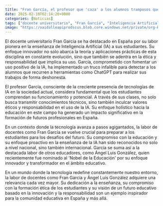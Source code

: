 ```yaml
---
title: "Fran García, el profesor que 'caza' a los alumnos tramposos que usan ChatGPT para realizar sus trabajos - su truco infalible"
date: 2025-02-10T02:14:20+0000
categories: [Noticias]
tags: ["docente universitario", "Fran García", "Inteligencia Artificial", "ética", "responsabilidad", "tecnologías de IA", "educación", "valores éticos", "futuros profesionales", "desafíos del futuro", "educadores", "innovador", "transformador", "tecnología", "entorno"]
image: "https://oaidalleapiprodscus.blob.core.windows.net/private/org-HKmKxpuNw3Y88lm4EBrIPq0n/user-ZwiCXOggLL8ZNNKE2g7rXFmV/img-IU45Q5MQgUJiFoq7x3Js22KT.png?st=2025-02-10T01%3A14%3A20Z&se=2025-02-10T03%3A14%3A20Z&sp=r&sv=2024-08-04&sr=b&rscd=inline&rsct=image/png&skoid=d505667d-d6c1-4a0a-bac7-5c84a87759f8&sktid=a48cca56-e6da-484e-a814-9c849652bcb3&skt=2025-02-09T21%3A08%3A56Z&ske=2025-02-10T21%3A08%3A56Z&sks=b&skv=2024-08-04&sig=v6BtAONh1E8z%2B98o8AeT8zrnCSXq5FtmAX2sdjmdBIA%3D"
---
```


El docente universitario Fran García se ha destacado en España por su labor pionera en la enseñanza de Inteligencia Artificial (IA) a sus estudiantes. Su enfoque innovador no solo abarca la teoría y aplicaciones prácticas de esta disciplina en constante evolución, sino que también se adentra en la ética y responsabilidad que implica su uso. García, comprometido con fomentar un uso positivo de la IA, ha implementado un truco infalible para detectar a los alumnos que recurren a herramientas como ChatGPT para realizar sus trabajos de forma deshonesta.

El profesor García, consciente de la creciente presencia de tecnologías de IA en la sociedad actual, considera fundamental que los estudiantes comprendan su funcionamiento y potencial. A través de sus clases, no solo busca transmitir conocimientos técnicos, sino también inculcar valores éticos y responsabilidad en el uso de la IA. Su enfoque holístico hacia la educación en este campo ha generado un impacto significativo en la formación de futuros profesionales en España.

En un contexto donde la tecnología avanza a pasos agigantados, la labor de docentes como Fran García se vuelve crucial para preparar a los estudiantes para los desafíos del futuro. Su compromiso con la educación y su enfoque proactivo en la enseñanza de la IA han sido reconocidos no solo a nivel nacional, sino también internacional. García se suma así a la destacada labor de otros educadores, como Ángel Luis González, quien recientemente fue nominado al 'Nobel de la Educación' por su enfoque innovador y transformador en el ámbito educativo.

En un mundo donde la tecnología redefine constantemente nuestro entorno, la labor de docentes como Fran García y Ángel Luis González adquiere una relevancia cada vez mayor. Su dedicación a la enseñanza, su compromiso con la formación ética de los estudiantes y su visión de un futuro educativo basado en la innovación y la responsabilidad son un ejemplo inspirador para la comunidad educativa en España y más allá.
    